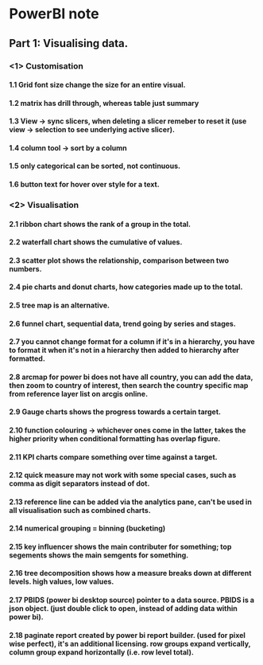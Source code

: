 # PowerBI note

## Part 1: Visualising data. 

### <1> Customisation
#### 1.1 Grid font size change the size for an entire visual. 

#### 1.2 matrix has drill through, whereas table just summary

#### 1.3 View -> sync slicers, when deleting a slicer remeber to reset it (use view -> selection to see underlying active slicer). 

#### 1.4 column tool -> sort by a column
#### 1.5 only categorical can be sorted, not continuous. 
#### 1.6 button text for hover over style for a text. 

### <2> Visualisation
#### 2.1 ribbon chart shows the rank of a group in the total.
#### 2.2 waterfall chart shows the cumulative of values.
#### 2.3 scatter plot shows the relationship, comparison between two numbers. 
#### 2.4 pie charts and donut charts, how categories made up to the total. 
#### 2.5 tree map is an alternative.
#### 2.6 funnel chart, sequential data, trend going by series and stages. 
#### 2.7 you cannot change format for a column if it's in a hierarchy, you have to format it when it's not in a hierarchy then added to hierarchy after formatted. 

#### 2.8 arcmap for power bi does not have all country, you can add the data, then zoom to country of interest, then search the country specific map from reference layer list on arcgis online. 

#### 2.9 Gauge charts shows the progress towards a certain target.
#### 2.10 function colouring -> whichever ones come in the latter, takes the higher priority when conditional formatting has overlap figure. 

#### 2.11 KPI charts compare something over time against a target. 
#### 2.12 quick measure may not work with some special cases, such as comma as digit separators instead of dot. 

#### 2.13 reference line can be added via the analytics pane, can't be used in all visualisation such as combined charts. 

#### 2.14 numerical grouping = binning (bucketing)
#### 2.15 key influencer shows the main contributer for something; top segements shows  the main semgents for something.

#### 2.16 tree decomposition shows how a measure breaks down at different levels. high values, low values. 
#### 2.17 PBIDS (power bi desktop source) pointer to a data source. PBIDS is a json object. (just double click to open, instead of adding data within power bi).
#### 2.18 paginate report created by power bi report builder. (used for pixel wise perfect), it's an additional licensing. row groups expand vertically, column group expand horizontally (i.e. row level total). 